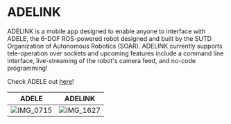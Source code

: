 # ADELINK
ADELINK is a mobile app designed to enable anyone to interface with ADELE, the 6-DOF ROS-powered robot designed and built by the SUTD Organization of Autonomous Robotics (SOAR). ADELINK currently supports tele-operation over sockets and upcoming features include a command line interface, live-streaming of the robot's camera feed, and no-code programming!

Check ADELE out [here](https://github.com/abramtan/Adele-ROS)!

ADELE | ADELINK
---|---
![IMG_0715](https://user-images.githubusercontent.com/72917689/171989939-1775cc70-bf8a-473f-a16a-4a2eeb14366c.JPG)  |  ![IMG_1627](https://user-images.githubusercontent.com/72917689/171990040-000b2e99-3a5e-49d8-a42c-df8cb3667a74.PNG)
